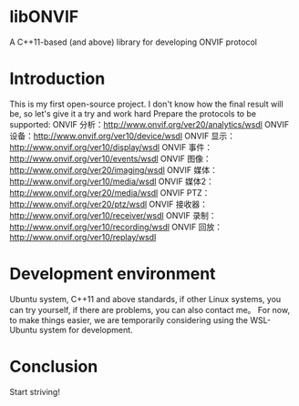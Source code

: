 # libONVIF
A C++11-based (and above) library for developing ONVIF protocol
# Introduction
This is my first open-source project. I don't know how the final result will be, so let's give it a try and work hard
Prepare the protocols to be supported:
ONVIF 分析：http://www.onvif.org/ver20/analytics/wsdl
ONVIF 设备：http://www.onvif.org/ver10/device/wsdl
ONVIF 显示：http://www.onvif.org/ver10/display/wsdl
ONVIF 事件：http://www.onvif.org/ver10/events/wsdl
ONVIF 图像：http://www.onvif.org/ver20/imaging/wsdl
ONVIF 媒体：http://www.onvif.org/ver10/media/wsdl
ONVIF 媒体2：http://www.onvif.org/ver20/media/wsdl
ONVIF PTZ：http://www.onvif.org/ver20/ptz/wsdl
ONVIF 接收器：http://www.onvif.org/ver10/receiver/wsdl
ONVIF 录制：http://www.onvif.org/ver10/recording/wsdl
ONVIF 回放：http://www.onvif.org/ver10/replay/wsdl
# Development environment
Ubuntu system, C++11 and above standards, if other Linux systems, you can try yourself, if there are problems, you can also contact me。
For now, to make things easier, we are temporarily considering using the WSL-Ubuntu system for development.
# Conclusion
Start striving!
